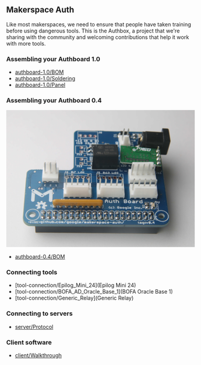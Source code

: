 ## Makerspace Auth

Like most makerspaces, we need to ensure that people have taken training before
using dangerous tools.  This is the Authbox, a project that we're sharing with
the community and welcoming contributions that help it work with more tools.

### Assembling your Authboard 1.0

* [authboard-1.0/BOM](authboard-1.0/BOM)
* [authboard-1.0/Soldering](authboard-1.0/Soldering)
* [authboard-1.0/Panel](authboard-1.0/Panel)

### Assembling your Authboard 0.4

![Authboard](authboard_v04.jpg)

* [authboard-0.4/BOM](authboard-0.4/BOM)

### Connecting tools

* [tool-connection/Epilog\_Mini\_24](Epilog Mini 24)
* [tool-connection/BOFA\_AD\_Oracle\_Base\_1](BOFA Oracle Base 1)
* [tool-connection/Generic\_Relay](Generic Relay)

### Connecting to servers

* [server/Protocol](server/Protocol)

### Client software

* [client/Walkthrough](client/Walkthrough)

